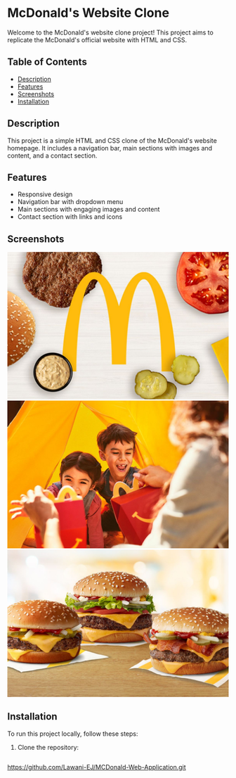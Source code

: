 # McDonald's Website Clone

Welcome to the McDonald's website clone project! This project aims to replicate the McDonald's official website with HTML and CSS.

## Table of Contents

- [Description](#description)
- [Features](#features)
- [Screenshots](#screenshots)
- [Installation](#installation)

## Description

This project is a simple HTML and CSS clone of the McDonald's website homepage. It includes a navigation bar, main sections with images and content, and a contact section.

## Features
- Responsive design
- Navigation bar with dropdown menu
- Main sections with engaging images and content
- Contact section with links and icons

## Screenshots

![Screenshot 1](./image1.jpeg)
![Screenshot 2](./image2.jpeg)
![Screenshot 3](./image6.jpeg)

## Installation
To run this project locally, follow these steps:
1. Clone the repository:

   ```bash
<https://github.com/Lawani-EJ/MCDonald-Web-Application.git>
